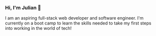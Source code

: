 ### Hi, I'm Julian 👋

I am an aspiring full-stack web developer and software engineer.
I'm currently on a boot camp to learn the skills needed to take my first steps into working in the world of tech!

<!--
**Jngo93/Jngo93** is a ✨ _special_ ✨ repository because its `README.md` (this file) appears on your GitHub profile.

Here are some ideas to get you started:

- 🔭 I’m currently working on ...
- 🌱 I’m currently learning ...
- 👯 I’m looking to collaborate on ...
- 🤔 I’m looking for help with ...
- 💬 Ask me about ...
- 📫 How to reach me: ...
- 😄 Pronouns: ...
- ⚡ Fun fact: ...
-->
